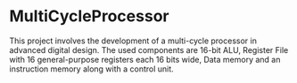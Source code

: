 # MultiCycleProcessor
This project involves the development of a multi-cycle processor in advanced digital design. The used  components are 16-bit ALU, Register File with 16 general-purpose registers each 16 bits wide, Data  memory and an instruction memory along with a control unit. 
